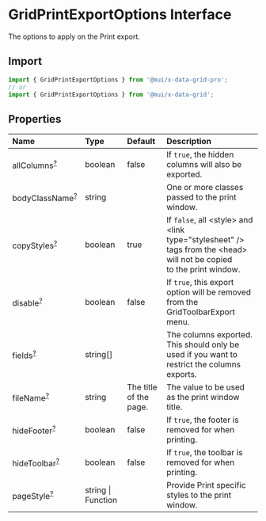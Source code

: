 # GridPrintExportOptions Interface

<p class="description">The options to apply on the Print export.</p>

## Import

```js
import { GridPrintExportOptions } from '@mui/x-data-grid-pro';
// or
import { GridPrintExportOptions } from '@mui/x-data-grid';
```

## Properties

| Name                                                                                            | Type                                              | Default                                                        | Description                                                                                                                                |
| :---------------------------------------------------------------------------------------------- | :------------------------------------------------ | :------------------------------------------------------------- | :----------------------------------------------------------------------------------------------------------------------------------------- |
| <span class="prop-name optional">allColumns<sup><abbr title="optional">?</abbr></sup></span>    | <span class="prop-type">boolean</span>            | <span class="prop-default">false<br /></span>                  | If `true`, the hidden columns will also be exported.                                                                                       |
| <span class="prop-name optional">bodyClassName<sup><abbr title="optional">?</abbr></sup></span> | <span class="prop-type">string</span>             |                                                                | One or more classes passed to the print window.                                                                                            |
| <span class="prop-name optional">copyStyles<sup><abbr title="optional">?</abbr></sup></span>    | <span class="prop-type">boolean</span>            | <span class="prop-default">true<br /></span>                   | If `false`, all &lt;style&gt; and &lt;link type="stylesheet" /&gt; tags from the &lt;head&gt; will not be copied<br />to the print window. |
| <span class="prop-name optional">disable<sup><abbr title="optional">?</abbr></sup></span>       | <span class="prop-type">boolean</span>            | <span class="prop-default">false<br /></span>                  | If `true`, this export option will be removed from the GridToolbarExport menu.                                                             |
| <span class="prop-name optional">fields<sup><abbr title="optional">?</abbr></sup></span>        | <span class="prop-type">string[]</span>           |                                                                | The columns exported.<br />This should only be used if you want to restrict the columns exports.                                           |
| <span class="prop-name optional">fileName<sup><abbr title="optional">?</abbr></sup></span>      | <span class="prop-type">string</span>             | <span class="prop-default">The title of the page.<br /></span> | The value to be used as the print window title.                                                                                            |
| <span class="prop-name optional">hideFooter<sup><abbr title="optional">?</abbr></sup></span>    | <span class="prop-type">boolean</span>            | <span class="prop-default">false<br /></span>                  | If `true`, the footer is removed for when printing.                                                                                        |
| <span class="prop-name optional">hideToolbar<sup><abbr title="optional">?</abbr></sup></span>   | <span class="prop-type">boolean</span>            | <span class="prop-default">false<br /></span>                  | If `true`, the toolbar is removed for when printing.                                                                                       |
| <span class="prop-name optional">pageStyle<sup><abbr title="optional">?</abbr></sup></span>     | <span class="prop-type">string \| Function</span> |                                                                | Provide Print specific styles to the print window.                                                                                         |

